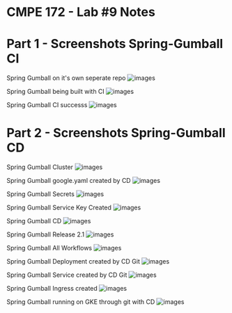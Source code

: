 # CMPE 172 - Lab #9 Notes

# Part 1 - Screenshots Spring-Gumball CI

Spring Gumball on it's own seperate repo
![images](https://github.com/victorm648/spring-gumball/blob/main/images/repo.png)

Spring Gumball being built with CI
![images](https://github.com/victorm648/spring-gumball/blob/main/images/ci1.png)

Spring Gumball CI successs
![images](https://github.com/victorm648/spring-gumball/blob/main/images/ci2.png)

# Part 2 - Screenshots Spring-Gumball CD

Spring Gumball Cluster
![images](https://github.com/victorm648/spring-gumball/blob/main/images/clusters.png)

Spring Gumball google.yaml created by CD
![images](https://github.com/victorm648/spring-gumball/blob/main/images/google.png)

Spring Gumball Secrets
![images](https://github.com/victorm648/spring-gumball/blob/main/images/secrets.png)

Spring Gumball Service Key Created
![images](https://github.com/victorm648/spring-gumball/blob/main/images/service.png)

Spring Gumball CD
![images](https://github.com/victorm648/spring-gumball/blob/main/images/cd.png)

Spring Gumball Release 2.1
![images](https://github.com/victorm648/spring-gumball/blob/main/images/release.png)

Spring Gumball All Workflows
![images](https://github.com/victorm648/spring-gumball/blob/main/images/allworkflows.png)

Spring Gumball Deployment created by CD Git
![images](https://github.com/victorm648/spring-gumball/blob/main/images/deployment.png)

Spring Gumball Service created by CD Git
![images](https://github.com/victorm648/spring-gumball/blob/main/images/service.png)

Spring Gumball Ingress created
![images](https://github.com/victorm648/spring-gumball/blob/main/images/ingress.png)

Spring Gumball running on GKE through git with CD
![images](https://github.com/victorm648/spring-gumball/blob/main/images/gumball.png)


